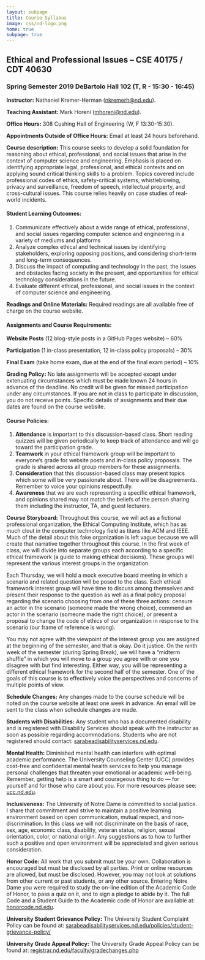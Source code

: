 ```yaml
---
layout: subpage
title: Course Syllabus
image: css/nd-logo.png
home: true
subpage: true
---
```


## Ethical and Professional Issues – CSE 40175 / CDT 40630
### Spring Semester 2019 DeBartolo Hall 102 (T, R - 15:30 - 16:45)

__Instructor:__  Nathaniel Kremer-Herman ([nkremerh@nd.edu](mailto:nkremerh@nd.edu)).

__Teaching Assistant:__  Mark Horeni ([mhoreni@nd.edu](mailto:mhoreni@nd.edu)).

__Office Hours:__  308 Cushing Hall of Engineering (W, F 13:30-15:30).

__Appointments Outside of Office Hours:__  Email at least 24 hours beforehand.

__Course description:__ This course seeks to develop a solid foundation for reasoning about ethical, professional, and social issues that arise in the context of computer science and engineering. Emphasis is placed on identifying appropriate legal, professional, and ethical contexts and on applying sound critical thinking skills to a problem. Topics covered include professional codes of ethics, safety-critical systems, whistleblowing, privacy and surveillance, freedom of speech, intellectual property, and cross-cultural issues. This course relies heavily on case studies of real-world incidents.
#### Student Learning Outcomes:
1.  Communicate effectively about a wide range of ethical, professional, and social issues regarding computer science and engineering in a variety of mediums and platforms
2.  Analyze complex ethical and technical issues by identifying stakeholders, exploring opposing positions, and considering short-term and long-term consequences.
3.  Discuss the impact of computing and technology in the past, the issues and obstacles facing society in the present, and opportunities for ethical technology considerations in the future.
4.  Evaluate different ethical, professional, and social issues in the context of computer science and engineering.

__Readings and Online Materials:__ Required readings are all available free of charge on the course website.

#### Assignments and Course Requirements:

__Website Posts__ (12 blog-style posts in a GitHub Pages website) – 60%

__Participation__ (1 in-class presentation, 12 in-class policy proposals) – 30%

__Final Exam__ (take home exam, due at the end of the final exam period) – 10%

__Grading Policy:__  No late assignments will be accepted except under extenuating circumstances which must be made known 24 hours in advance of the deadline. No credit will be given for missed participation under any circumstances. If you are not in class to participate in discussion, you do not receive points. Specific details of assignments and their due dates are found on the course website.

#### Course Policies:
1.  __Attendance__ is important to this discussion-based class. Short reading quizzes will be given periodically to keep track of attendance and will go toward the participation grade.
2.  __Teamwork__ in your ethical framework group will be important to everyone’s grade for website posts and in-class policy proposals. The grade is shared across all group members for these assignments.
3.  __Consideration__ that this discussion-based class may present topics which some will be very passionate about. There will be disagreements. Remember to voice your opinions respectfully.
4.  __Awareness__ that we are each representing a specific ethical framework, and opinions shared may not match the beliefs of the person sharing them including the instructor, TA, and guest lecturers.

__Course Storyboard:__  Throughout this course, we will act as a fictional professional organization, the Ethical Computing Institute, which has as much clout in the computer technology field as titans like ACM and IEEE. Much of the detail about this fake organization is left vague because we will create that narrative together throughout this course. In the first week of class, we will divide into separate groups each according to a specific ethical framework (a guide to making ethical decisions). These groups will represent the various interest groups in the organization.

Each Thursday, we will hold a mock executive board meeting in which a scenario and related question will be posed to the class. Each ethical framework interest group will have time to discuss among themselves and present their response to the question as well as a final policy proposal regarding the scenario choosing from one of these three actions: censure an actor in the scenario (someone made the wrong choice), commend an actor in the scenario (someone made the right choice), or present a proposal to change the code of ethics of our organization in response to the scenario (our frame of reference is wrong).

You may not agree with the viewpoint of the interest group you are assigned at the beginning of the semester, and that is okay. Do it justice. On the ninth week of the semester (during Spring Break), we will have a “midterm shuffle” in which you will move to a group you agree with or one you disagree with but find interesting. Either way, you will be representing a different ethical framework for the second half of the semester. One of the goals of this course is to effectively voice the perspectives and concerns of multiple points of view.

__Schedule Changes:__ Any changes made to the course schedule will be noted on the course website at least one week in advance. An email will be sent to the class when schedule changes are made.

__Students with Disabilities:__  Any student who has a documented disability and is registered with Disability Services should speak with the instructor as soon as possible regarding accommodations. Students who are not registered should contact: [sarabeadisabilityservices.nd.edu](https://sarabeadisabilityservices.nd.edu/).

__Mental Health:__  Diminished mental health can interfere with optimal academic performance. The University Counseling Center (UCC) provides cost-free and confidential mental health services to help you manage personal challenges that threaten your emotional or academic well-being. Remember, getting help is a smart and courageous thing to do — for yourself and for those who care about you. For more resources please see: [ucc.nd.edu](http://ucc.nd.edu/).

__Inclusiveness:__  The University of Notre Dame is committed to social justice. I share that commitment and strive to maintain a positive learning environment based on open communication, mutual respect, and non-discrimination. In this class we will not discriminate on the basis of race, sex, age, economic class, disability, veteran status, religion, sexual orientation, color, or national origin. Any suggestions as to how to further such a positive and open environment will be appreciated and given serious consideration.

  

__Honor Code:__  All work that you submit must be your own. Collaboration is encouraged but must be disclosed by all parties. Print or online resources are allowed, but must be disclosed. However, you may not look at solutions from other current or past students, or any other source.
Entering Notre Dame you were required to study the on-line edition of the Academic Code of Honor, to pass a quiz on it, and to sign a pledge to abide by it. The full Code and a Student Guide to the Academic code of Honor are available at: [honorcode.nd.edu](http://honorcode.nd.edu/).

  

__University Student Grievance Policy:__  The University Student Complaint Policy can be found at: [sarabeadisabilityservices.nd.edu/policies/student-grievance-policy/](https://sarabeadisabilityservices.nd.edu/policies/student-grievance-policy/)

__University Grade Appeal Policy:__  The University Grade Appeal Policy can be found at: [registrar.nd.edu/faculty/gradechanges.php](https://registrar.nd.edu/faculty/gradechanges.php)